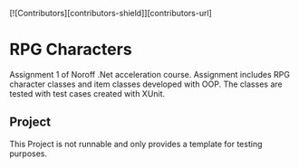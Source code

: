 [![Contributors][contributors-shield]][contributors-url]

# RPG Characters
Assignment 1 of Noroff .Net acceleration course. Assignment includes RPG character classes and item classes developed with OOP. The classes are tested with test cases created with XUnit.

## Project
This Project is not runnable and only provides a template for testing purposes.
